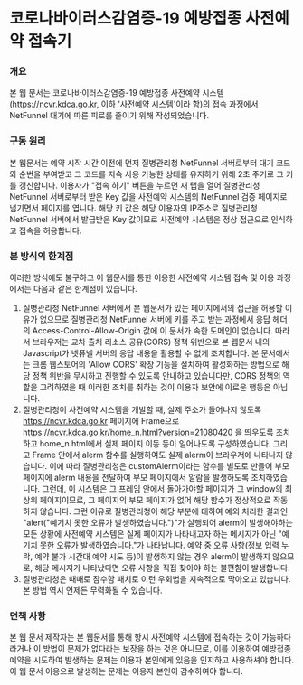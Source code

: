 # 코로나바이러스감염증-19 예방접종 사전예약 접속기

### 개요

본 웹 문서는 코로나바이러스감염증-19 예방접종 사전예약 시스템(https://ncvr.kdca.go.kr, 이하 '사전예약 시스템'이라 함)의 접속 과정에서 NetFunnel 대기에 따른 피로를 줄이기 위해 작성되었습니다.

### 구동 원리

본 웹문서는 예약 시작 시간 이전에 먼저 질병관리청 NetFunnel 서버로부터 대기 코드와 순번을 부여받고 그 코드를 지속 사용 가능한 상태를 유지하기 위해 2초 주기로 그 키를 갱신합니다. 이용자가 "접속 하기" 버튼을 누르면 새 탭을 열어 질병관리청 NetFunnel 서버로부터 받은 Key 값을 사전예약 시스템의 NetFunnel 검증 페이지로 넘기면서 페이지를 엽니다. 해당 키 값은 해당 이용자의 IP주소로 질병관리청 NetFunnel 서버에서 발급받은 Key 값이므로 사전예약 시스템은 정상 접근으로 인식하고 접속을 허용합니다.

### 본 방식의 한계점

이러한 방식에도 불구하고 이 웹문서를 통한 이용한 사전예약 시스템 접속 및 이용 과정에서는 다음과 같은 한계점이 있습니다.

1. 질병관리청 NetFunnel 서버에서 본 웹문서가 있는 페이지에서의 접근을 허용할 이유가 없으므로 질병관리청 NetFunnel 서버에 키를 주고 받는 과정에서 응답 헤더의 Access-Control-Allow-Origin 값에 이 문서가 속한 도메인이 없습니다. 따라서 브라우저는 교차 출처 리소스 공유(CORS) 정책 위반으로 본 웹문서 내의 Javascript가 넷퓨넬 서버의 응답 내용을 활용할 수 없게 조치합니다. 본 문서에서는 크롬 웹스토어의 'Allow CORS' 확장 기능을 설치하여 활성화하는 방법으로 해당 정책 위반을 무시하고 진행할 수 있도록 안내하고 있습니다만, CORS 정책의 역할을 고려하였을 때 이러한 조치를 취하는 것이 이용자 보안에 이로운 행동은 아닙니다. 
2. 질병관리청이 사전예약 시스템을 개발할 때, 실제 주소가 들어나지 않도록 https://ncvr.kdca.go.kr 페이지에 Frame으로 https://ncvr.kdca.go.kr/home_n.html?version=21080420 을 띄우도록 조치하고 home_n.html에서 실제 페이지 이동 등이 일어나도록 구성하였습니다. 그리고 Frame 안에서 alerm 함수를 실행하여도 실제 alerm이 브라우저에 나타나지 않습니다. 이에 따라 질병관리청은 customAlerm이라는 함수를 별도로 만들어 부모 페이지에 alerm 내용을 전달하여 부모 페이지에서 알람을 발생하도록 조치하였습니다. 그런데, 이 시스템은 그 프레임 안에서 돌아가야할 페이지가 그 window의 최 상위 페이지이므로, 그 페이지의 부모 페이지가 없어 해당 함수가 정상적으로 작동하지 않습니다. 그런 이유로 질병관리청이 해당 부분에 대하여 예외 처리한 결과인 "alert("예기치 못한 오류가 발생하였습니다.")"가 실행되어 alerm이 발생해야하는 모든 상황에 사전예약 시스템은 실제 페이지가 나타내고자 하는 메시지가 아닌 "예기치 못한 오류가 발생하였습니다."가 나타납니다. 예약 중 오류 사항(정보 입력 누락, 예약 불가 시간대 예약 시도 등)이 발생하지 않는 경우 alerm이 발생하지 않으므로, 해당 메시지가 나타났다면 오류 사항을 직접 찾아야 하는 불편함이 발생합니다.
3. 질병관리청은 때때로 잠수함 패치로 이런 우회법을 지속적으로 막아오고 있습니다. 본 방법 역시 언제든 무력화될 수 있습니다.

### 면책 사항

본 웹 문서 제작자는 본 웹문서를 통해 항시 사전예약 시스템에 접속하는 것이 가능하다라거나 이 방법이 문제가 없다라는 보장을 하는 것은 아니므로, 이를 이용하여 예방접종 예약을 시도하여 발생하는 문제는 이용자 본인에게 있음을 인지하고 사용하셔야 합니다. 이 웹 문서 이용으로 발생하는 문제는 이용자 본인이 감수하여야 합니다.


